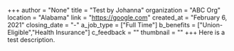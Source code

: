 +++
author = "None"
title = "Test by Johanna"
organization = "ABC Org"
location = "Alabama"
link = "https://google.com"
created_at = "February 6, 2021"
closing_date = "-"
a_job_type = ["Full Time"]
b_benefits = ["Union-Eligible","Health Insurance"]
c_feedback = ""
thumbnail = ""
+++
Here is a test description.